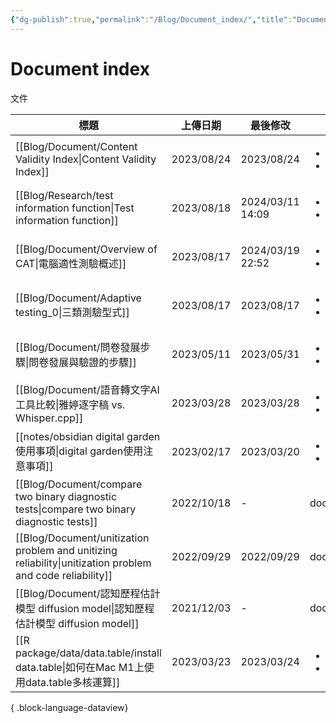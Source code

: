 ```yaml
---
{"dg-publish":true,"permalink":"/Blog/Document_index/","title":"Document index","tags":["blog"],"created":"2023-02-17","updated":"2024-04-09T23:33"}
---
```



# Document index

文件

| 標題                                                                                                           | 上傳日期       | 最後修改              | 類別                                      |
| ------------------------------------------------------------------------------------------------------------ | ---------- | ----------------- | --------------------------------------- |
| [[Blog/Document/Content Validity Index\|Content Validity Index]]                                          | 2023/08/24 | 2023/08/24        | <ul><li>blog</li><li>document</li></ul> |
| [[Blog/Research/test information function\|Test information function]]                                    | 2023/08/18 | 2024/03/11  14:09 | <ul><li>blog</li><li>document</li></ul> |
| [[Blog/Document/Overview of CAT\|電腦適性測驗概述]]                                                               | 2023/08/17 | 2024/03/19  22:52 | <ul><li>blog</li><li>document</li></ul> |
| [[Blog/Document/Adaptive testing_0\|三類測驗型式]]                                                              | 2023/08/17 | 2023/08/17        | <ul><li>blog</li><li>document</li></ul> |
| [[Blog/Document/問卷發展步驟\|問卷發展與驗證的步驟]]                                                                      | 2023/05/11 | 2023/05/31        | <ul><li>document</li><li>blog</li></ul> |
| [[Blog/Document/語音轉文字AI工具比較\|雅婷逐字稿 vs. Whisper.cpp]]                                                      | 2023/03/28 | 2023/03/28        | <ul><li>blog</li><li>document</li></ul> |
| [[notes/obsidian digital garden使用事項\|digital garden使用注意事項]]                                               | 2023/02/17 | 2023/03/20        | <ul><li>note</li><li>document</li></ul> |
| [[Blog/Document/compare two binary diagnostic tests\|compare two binary diagnostic tests]]                | 2022/10/18 | \-                | document                                |
| [[Blog/Document/unitization problem and unitizing reliability\|unitization problem and code reliability]] | 2022/09/29 | 2022/09/29        | document                                |
| [[Blog/Document/認知歷程估計模型 diffusion model\|認知歷程估計模型 diffusion model]]                                      | 2021/12/03 | \-                | document                                |
| [[R package/data/data.table/install data.table\|如何在Mac M1上使用data.table多核運算]]                              | 2023/03/23 | 2023/03/24        | <ul><li>document</li><li>blog</li></ul> |

{ .block-language-dataview}